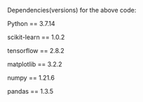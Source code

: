 Dependencies(versions) for the above code:

Python == 3.7.14 

scikit-learn == 1.0.2

tensorflow == 2.8.2

matplotlib == 3.2.2

numpy == 1.21.6

pandas == 1.3.5
